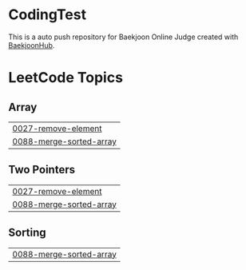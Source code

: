 # CodingTest
This is a auto push repository for Baekjoon Online Judge created with [BaekjoonHub](https://github.com/BaekjoonHub/BaekjoonHub).

<!---LeetCode Topics Start-->
# LeetCode Topics
## Array
|  |
| ------- |
| [0027-remove-element](https://github.com/SungMinCho-Kor/CodingTest/tree/master/0027-remove-element) |
| [0088-merge-sorted-array](https://github.com/SungMinCho-Kor/CodingTest/tree/master/0088-merge-sorted-array) |
## Two Pointers
|  |
| ------- |
| [0027-remove-element](https://github.com/SungMinCho-Kor/CodingTest/tree/master/0027-remove-element) |
| [0088-merge-sorted-array](https://github.com/SungMinCho-Kor/CodingTest/tree/master/0088-merge-sorted-array) |
## Sorting
|  |
| ------- |
| [0088-merge-sorted-array](https://github.com/SungMinCho-Kor/CodingTest/tree/master/0088-merge-sorted-array) |
<!---LeetCode Topics End-->